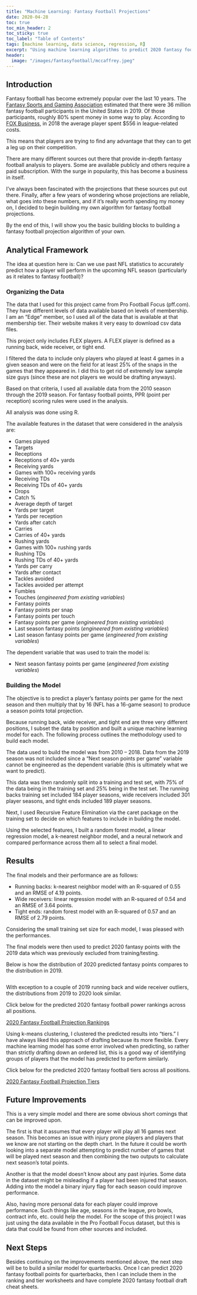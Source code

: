 ```yaml
---
title: "Machine Learning: Fantasy Football Projections"
date: 2020-04-28
toc: true
toc_min_header: 2
toc_sticky: true
toc_label: "Table of Contents"
tags: [machine learning, data science, regression, R]
excerpt: "Using machine learning algorithms to predict 2020 fantasy football point totals."
header:
  image: "/images/fantasyfootball/mccaffrey.jpeg"
---
```


## Introduction

Fantasy football has become extremely popular over the last 10 years. The [Fantasy Sports and Gaming Association](https://thefsga.org/industry-demographics/) estimated that there were 36 million fantasy football participants in the United States in 2019. Of those participants, roughly 80% spent money in some way to play. According to [FOX Business](https://www.foxbusiness.com/economy/fantasy-football-the-billion-industry), in 2018 the average player spent $556 in league-related costs.

This means that players are trying to find any advantage that they can to get a leg up on their competition.

There are many different sources out there that provide in-depth fantasy football analysis to players. Some are available publicly and others require a paid subscription. With the surge in popularity, this has become a business in itself.

I’ve always been fascinated with the projections that these sources put out there. Finally, after a few years of wondering whose projections are reliable, what goes into these numbers, and if it’s really worth spending my money on, I decided to begin building my own algorithm for fantasy football projections.

By the end of this, I will show you the basic building blocks to building a fantasy football projection algorithm of your own.


## Analytical Framework

The idea at question here is: Can we use past NFL statistics to accurately predict how a player will perform in the upcoming NFL season (particularly as it relates to fantasy football)?

### Organizing the Data

The data that I used for this project came from Pro Football Focus (pff.com). They have different levels of data available based on levels of membership. I am an “Edge” member, so I used all of the data that is available at that membership tier. Their website makes it very easy to download csv data files.

This project only includes FLEX players. A FLEX player is defined as a running back, wide receiver, or tight end.

I filtered the data to include only players who played at least 4 games in a given season and were on the field for at least 25% of the snaps in the games that they appeared in. I did this to get rid of extremely low sample size guys (since these are not players we would be drafting anyways).

Based on that criteria, I used all available data from the 2010 season through the 2019 season. For fantasy football points, PPR (point per reception) scoring rules were used in the analysis.

All analysis was done using R.

The available features in the dataset that were considered in the analysis are:

  * Games played
  * Targets
  * Receptions
  * Receptions of 40+ yards
  * Receiving yards
  * Games with 100+ receiving yards
  * Receiving TDs
  * Receiving TDs of 40+ yards
  * Drops
  * Catch %
  * Average depth of target
  * Yards per target
  * Yards per reception
  * Yards after catch
  * Carries
  * Carries of 40+ yards
  * Rushing yards
  * Games with 100+ rushing yards
  * Rushing TDs
  * Rushing TDs of 40+ yards
  * Yards per carry
  * Yards after contact
  * Tackles avoided
  * Tackles avoided per attempt
  * Fumbles
  * Touches (*engineered from existing variables*)
  * Fantasy points
  * Fantasy points per snap
  * Fantasy points per touch
  * Fantasy points per game (*engineered from existing variables*)
  * Last season fantasy points (*engineered from existing variables*)
  * Last season fantasy points per game (*engineered from existing variables*)

The dependent variable that was used to train the model is:

  * Next season fantasy points per game (*engineered from existing variables*)

### Building the Model

The objective is to predict a player’s fantasy points per game for the next season and then multiply that by 16 (NFL has a 16-game season) to produce a season points total projection.

Because running back, wide receiver, and tight end are three very different positions, I subset the data by position and built a unique machine learning model for each. The following process outlines the methodology used to build each model.

The data used to build the model was from 2010 – 2018. Data from the 2019 season was not included since a “Next season points per game” variable cannot be engineered as the dependent variable (this is ultimately what we want to predict).

This data was then randomly split into a training and test set, with 75% of the data being in the training set and 25% being in the test set. The running backs training set included 184 player seasons, wide receivers included 301 player seasons, and tight ends included 189 player seasons.

Next, I used Recursive Feature Elimination via the caret package on the training set to decide on which features to include in building the model.

Using the selected features, I built a random forest model, a linear regression model, a k-nearest neighbor model, and a neural network and compared performance across them all to select a final model.


## Results

The final models and their performance are as follows:

  * Running backs: k-nearest neighbor model with an R-squared of 0.55 and an RMSE of 4.19 points.
  * Wide receivers: linear regression model with an R-squared of 0.54 and an RMSE of 3.64 points.
  * Tight ends: random forest model with an R-squared of 0.57 and an RMSE of 2.79 points.

Considering the small training set size for each model, I was pleased with the performances.

The final models were then used to predict 2020 fantasy points with the 2019 data which was previously excluded from training/testing.

Below is how the distribution of 2020 predicted fantasy points compares to the distribution in 2019.

<img src="{{ site.url }}{{ site.baseurl}}/images/fantasyfootball/histograms.png" alt="">

With exception to a couple of 2019 running back and wide receiver outliers, the distributions from 2019 to 2020 look similar.

Click below for the predicted 2020 fantasy football power rankings across all positions.

<a href="/pdfs/rankings.pdf"> 2020 Fantasy Football Projection Rankings </a>

Using k-means clustering, I clustered the predicted results into “tiers.” I have always liked this approach of drafting because its more flexible. Every machine learning model has some error involved when predicting, so rather than strictly drafting down an ordered list, this is a good way of identifying groups of players that the model has predicted to perform similarly.

Click below for the predicted 2020 fantasy football tiers across all positions.

<a href="/pdfs/tiers.pdf"> 2020 Fantasy Football Projection Tiers </a>


## Future Improvements

This is a very simple model and there are some obvious short comings that can be improved upon.

The first is that it assumes that every player will play all 16 games next season. This becomes an issue with injury prone players and players that we know are not starting on the depth chart. In the future it could be worth looking into a separate model attempting to predict number of games that will be played next season and then combining the two outputs to calculate next season’s total points.

Another is that the model doesn’t know about any past injuries. Some data in the dataset might be misleading if a player had been injured that season. Adding into the model a binary injury flag for each season could improve performance.

Also, having more personal data for each player could improve performance. Such things like age, seasons in the league, pro bowls, contract info, etc. could help the model. For the scope of this project I was just using the data available in the Pro Football Focus dataset, but this is data that could be found from other sources and included.


## Next Steps

Besides continuing on the improvements mentioned above, the next step will be to build a similar model for quarterbacks. Once I can predict 2020 fantasy football points for quarterbacks, then I can include them in the ranking and tier worksheets and have complete 2020 fantasy football draft cheat sheets.
